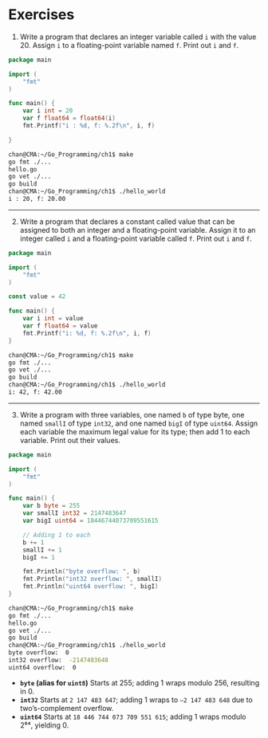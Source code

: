# Exercises

1. Write a program that declares an integer variable called `i` with the value 20. Assign `i` to a floating-point variable named `f`. Print out `i` and `f`.

```go
package main

import (
	"fmt"
)

func main() {
	var i int = 20
	var f float64 = float64(i)
	fmt.Printf("i : %d, f: %.2f\n", i, f)

}
```

```sh
chan@CMA:~/Go_Programming/ch1$ make
go fmt ./...
hello.go
go vet ./...
go build 
chan@CMA:~/Go_Programming/ch1$ ./hello_world
i : 20, f: 20.00
```

---

2. Write a program that declares a constant called value that can be assigned to both an integer and a floating-point variable. Assign it to an integer called `i` and a floating-point variable called `f`. Print out `i` and `f`.

```go
package main

import (
	"fmt"
)

const value = 42

func main() {
	var i int = value
	var f float64 = value
	fmt.Printf("i: %d, f: %.2f\n", i, f)
}
```

```sh
chan@CMA:~/Go_Programming/ch1$ make
go fmt ./...
go vet ./...
go build 
chan@CMA:~/Go_Programming/ch1$ ./hello_world
i: 42, f: 42.00
```

---

3. Write a program with three variables, one named `b` of type byte, one named `smallI` of type `int32`, and one named `bigI` of type `uint64`. Assign each variable the maximum legal value for its type; then add 1 to each variable. Print out their values.

```go
package main

import (
	"fmt"
)

func main() {
	var b byte = 255
	var smallI int32 = 2147483647
	var bigI uint64 = 18446744073709551615

	// Adding 1 to each
	b += 1
	smallI += 1
	bigI += 1

	fmt.Println("byte overflow: ", b)
	fmt.Println("int32 overflow: ", smallI)
	fmt.Println("uint64 overflow: ", bigI)
}
```

```sh
chan@CMA:~/Go_Programming/ch1$ make
go fmt ./...
hello.go
go vet ./...
go build 
chan@CMA:~/Go_Programming/ch1$ ./hello_world
byte overflow:  0
int32 overflow:  -2147483648
uint64 overflow:  0
```

- **`byte` (alias for `uint8`)**
  Starts at 255; adding 1 wraps modulo 256, resulting in 0.
- **`int32`**
  Starts at `2 147 483 647`; adding 1 wraps to `–2 147 483 648` due to two’s-complement overflow.
- **`uint64`**
  Starts at `18 446 744 073 709 551 615`; adding 1 wraps modulo 2⁶⁴, yielding 0.
